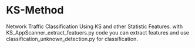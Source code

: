 # KS-Method
Network Traffic Classification Using KS and other Statistic Features.
with KS_AppScanner_extract_featuers.py code you can extract features and use classification_unknown_detection.py for classification.
